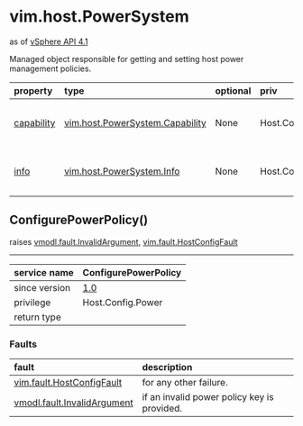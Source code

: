 vim.host.PowerSystem
====================
as of [vSphere API 4.1](vim.version.md#vim.version.version6)


Managed object responsible for getting and setting host    power management policies.

| property | type | optional | priv | desc |
|:---------|:-----|:---------|:-----|:-----|
| <a href='capability'>capability</a> | [vim.host.PowerSystem.Capability](vim.host.PowerSystem.Capability.md "vim.host.PowerSystem.Capability") | None | Host.Config.Power | Power system capabilities object. |
| <a href='info'>info</a> | [vim.host.PowerSystem.Info](vim.host.PowerSystem.Info.md "vim.host.PowerSystem.Info") | None | Host.Config.Power | Power system state info object. |


ConfigurePowerPolicy()
----------------------
 raises [vmodl.fault.InvalidArgument](vmodl.fault.InvalidArgument.md "vmodl.fault.InvalidArgument"), [vim.fault.HostConfigFault](vim.fault.HostConfigFault.md "vim.fault.HostConfigFault")

---
| service name | ConfigurePowerPolicy |
|:--|:--|
| since version | [1.0](vim.version.md#vim.version.version6) |
| privilege    | Host.Config.Power |
| return type |  |
### Faults
| fault | description |
|:------|:------------|
| [vim.fault.HostConfigFault](vim.fault.HostConfigFault.md "vim.fault.HostConfigFault") | for any other failure. |
| [vmodl.fault.InvalidArgument](vmodl.fault.InvalidArgument.md "vmodl.fault.InvalidArgument") | if an invalid power policy key is provided. |




